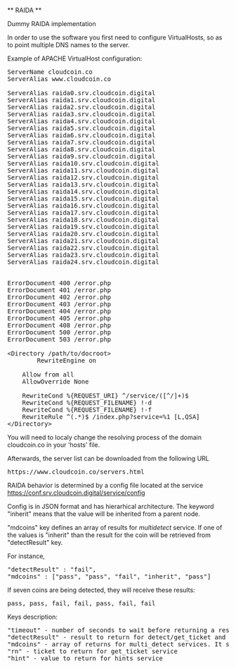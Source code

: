 ** RAIDA **

Dummy RAIDA implementation


In order to use the software you first need to configure VirtualHosts, so as to point multiple DNS names to the server.

Example of APACHE VirtualHost configuration:

<pre>
ServerName cloudcoin.co
ServerAlias www.cloudcoin.co

ServerAlias raida0.srv.cloudcoin.digital
ServerAlias raida1.srv.cloudcoin.digital
ServerAlias raida2.srv.cloudcoin.digital
ServerAlias raida3.srv.cloudcoin.digital
ServerAlias raida4.srv.cloudcoin.digital
ServerAlias raida5.srv.cloudcoin.digital
ServerAlias raida6.srv.cloudcoin.digital
ServerAlias raida7.srv.cloudcoin.digital
ServerAlias raida8.srv.cloudcoin.digital
ServerAlias raida9.srv.cloudcoin.digital
ServerAlias raida10.srv.cloudcoin.digital
ServerAlias raida11.srv.cloudcoin.digital
ServerAlias raida12.srv.cloudcoin.digital
ServerAlias raida13.srv.cloudcoin.digital
ServerAlias raida14.srv.cloudcoin.digital
ServerAlias raida15.srv.cloudcoin.digital
ServerAlias raida16.srv.cloudcoin.digital
ServerAlias raida17.srv.cloudcoin.digital
ServerAlias raida18.srv.cloudcoin.digital
ServerAlias raida19.srv.cloudcoin.digital
ServerAlias raida20.srv.cloudcoin.digital
ServerAlias raida21.srv.cloudcoin.digital
ServerAlias raida22.srv.cloudcoin.digital
ServerAlias raida23.srv.cloudcoin.digital
ServerAlias raida24.srv.cloudcoin.digital


ErrorDocument 400 /error.php
ErrorDocument 401 /error.php
ErrorDocument 402 /error.php
ErrorDocument 403 /error.php
ErrorDocument 404 /error.php
ErrorDocument 405 /error.php
ErrorDocument 408 /error.php
ErrorDocument 500 /error.php
ErrorDocument 503 /error.php

&lt;Directory /path/to/docroot&gt;
        RewriteEngine on

	Allow from all
	AllowOverride None

	RewriteCond %{REQUEST_URI} ^/service/([^/]+)$
	RewriteCond %{REQUEST_FILENAME} !-d
	RewriteCond %{REQUEST_FILENAME} !-f
	RewriteRule ^(.*)$ /index.php?service=%1 [L,QSA]
&lt;/Directory&gt;
</pre>

You will need to localy change the resolving process of the domain cloudcoin.co in your 'hosts' file.

Afterwards, the server list can be downloaded from the following URL

<pre>
https://www.cloudcoin.co/servers.html
</pre>

RAIDA behavior is determined by a config file located at the service https://conf.srv.cloudcoin.digital/service/config

Config is in JSON format and has hierarhical architecture. The keyword "inherit" means that the value will be inherited from a parent node.

"mdcoins" key defines an array of results for *multidetect* service. If one of the values is "inherit" than the result for the coin will be retrieved from "detectResult" key.

For instance,

<pre>
"detectResult" : "fail",
"mdcoins" : ["pass", "pass", "fail", "inherit", "pass"]
</pre>

If seven coins are being detected, they will receive these results:

<pre>
pass, pass, fail, fail, pass, fail, fail
</pre>

Keys description:

<pre>
"timeout" - number of seconds to wait before returning a response
"detectResult" - result to return for detect/get_ticket and multi_detect services. Possible values are "pass", "fail", "error", "empty", "inherit"
"mdcoins" - array of returns for multi_detect services. It specifies the result for each coin submitted. If the length of the array is less than the number of sent coins, than the result is taken from "detectResult" key.
"rn" - ticket to return for get_ticket service
"hint" - value to return for hints service
</pre>










